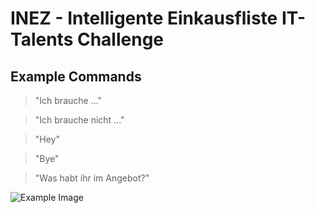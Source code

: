 # INEZ - Intelligente Einkausfliste IT-Talents Challenge
## Example Commands
> "Ich brauche ..."

> "Ich brauche nicht ..."

> "Hey"

> "Bye"

> "Was habt ihr im Angebot?"

![Example Image](https://ibb.co/7KpcjWR)
